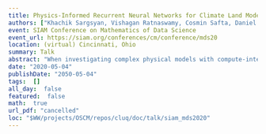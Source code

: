 ```yaml
---
title: Physics-Informed Recurrent Neural Networks for Climate Land Models
authors: ["Khachik Sargsyan, Vishagan Ratnaswamy, Cosmin Safta, Daniel Ricciuto"]
event: SIAM Conference on Mathematics of Data Science
event_url: https://siam.org/conferences/cm/conference/mds20
location: (virtual) Cincinnati, Ohio
summary: Talk
abstract: "When investigating complex physical models with compute-intensive tasks, such as uncertainty quantification or model calibration, a surrogate construction is often a necessary step. Using an ensemble of model training simulations, the development of a model surrogate is cast as a supervised machine learning (ML) problem. For expensive models with a large number of input parameters, the critical challenge is to create high-fidelity surrogates with as few model training evaluations as possible. Our application of interest is a simplified land model (sELM) mimicking the land component of the Energy Exascale Earth System Model (E3SM), and simulating the feedback between the climate and carbon interactions while accounting for the biochemistry.<br>We build on a long-short term memory (LSTM) recurrent neural network, taking into account the already known interactions between input processes and output QoIs. Such a physics-informed architecture is shown to outperform vanilla implementations of LSTM or feed-forward neural networks. We then employ the resulting tree-LSTM surrogates to carry out global sensitivity analysis and model calibration given observational data on select QoIs.<br><br><br>"
date: "2020-05-04"
publishDate: "2050-05-04"
tags:  []
all_day:  false
featured:  false
math:  true
url_pdf: "cancelled"
loc: "$WW/projects/OSCM/repos/cluq/doc/talk/siam_mds2020"
---
```

